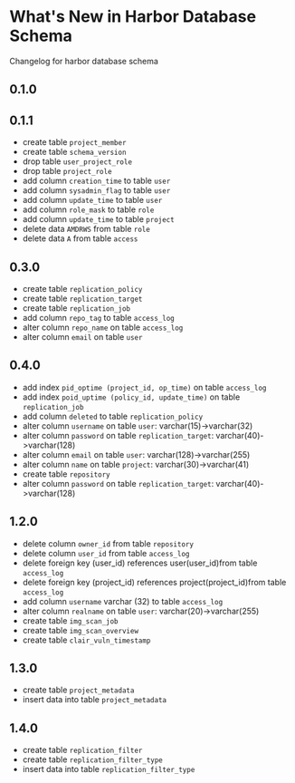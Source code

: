 # What's New in Harbor Database Schema
Changelog for harbor database schema

## 0.1.0

## 0.1.1

  - create table `project_member`
  - create table `schema_version`
  - drop table `user_project_role`
  - drop table `project_role`
  - add column `creation_time` to table `user`
  - add column `sysadmin_flag` to table `user`
  - add column `update_time` to table `user`
  - add column `role_mask` to table `role`
  - add column `update_time` to table `project`
  - delete data `AMDRWS` from table `role`
  - delete data `A` from table `access`
  
## 0.3.0

  - create table `replication_policy`
  - create table `replication_target`
  - create table `replication_job`
  - add column `repo_tag` to table `access_log`
  - alter column `repo_name` on table `access_log`
  - alter column `email` on table `user` 

## 0.4.0

  - add index `pid_optime (project_id, op_time)` on table `access_log`
  - add index `poid_uptime (policy_id, update_time)` on table `replication_job`
  - add column `deleted` to table `replication_policy`
  - alter column `username` on table `user`: varchar(15)->varchar(32)
  - alter column `password` on table `replication_target`: varchar(40)->varchar(128)
  - alter column `email` on table `user`: varchar(128)->varchar(255)
  - alter column `name` on table `project`: varchar(30)->varchar(41)
  - create table `repository`
  - alter column `password` on table `replication_target`: varchar(40)->varchar(128)

## 1.2.0

  - delete column `owner_id` from table `repository`
  - delete column `user_id` from table `access_log`
  - delete foreign key (user_id) references user(user_id)from table `access_log`
  - delete foreign key (project_id) references project(project_id)from table `access_log`
  - add column `username` varchar (32) to table `access_log`
  - alter column `realname` on table `user`: varchar(20)->varchar(255)
  - create table `img_scan_job`
  - create table `img_scan_overview`
  - create table `clair_vuln_timestamp`

## 1.3.0

  - create table `project_metadata`
  - insert data into table `project_metadata`

## 1.4.0
  - create table `replication_filter`
  - create table `replication_filter_type`
  - insert data into table `replication_filter_type`

